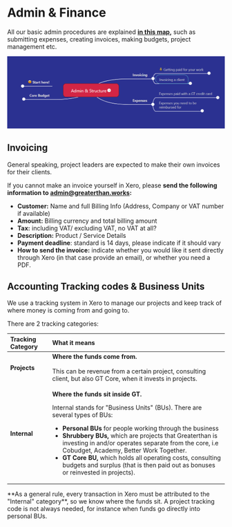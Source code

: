 # Admin & Finance

All our basic admin procedures are explained [**in this map**](https://www.mindmeister.com/1195542438?t=LYHjk2g2DM)**,** such as submitting expenses, creating invoices, making budgets, project management etc. 

![](../../.gitbook/assets/image%20%282%29.png)

## Invoicing

General speaking, project leaders are expected to make their own invoices for their clients. 

If you cannot make an invoice yourself in Xero, please **send the following information to admin@greaterthan.works:** 

* **Customer:** Name and full Billing Info \(Address, Company or VAT number if available\)
* **Amount:** Billing currency and total billing amount
* **Tax:** including VAT/ excluding VAT, no VAT at all? 
* **Description:** Product / Service Details 
* **Payment deadline**: standard is 14 days, please indicate if it should vary
* **How to send the invoice:** indicate whether you would like it sent directly through Xero \(in that case provide an email\), or whether you need a PDF.  

## Accounting Tracking codes & Business Units

We use a tracking system in Xero to manage our projects and keep track of where money is coming from and going to.

There are 2 tracking categories:

<table>
  <thead>
    <tr>
      <th style="text-align:left">Tracking Category</th>
      <th style="text-align:left">What it means</th>
    </tr>
  </thead>
  <tbody>
    <tr>
      <td style="text-align:left"><b>Projects         </b>
      </td>
      <td style="text-align:left"><b>Where the funds come from.</b><em><br /><br /></em>This can be revenue
        from a certain project, consulting client, but also GT Core, when it invests
        in projects.</td>
    </tr>
    <tr>
      <td style="text-align:left"><b>Internal</b>
      </td>
      <td style="text-align:left">
        <p><b> Where the funds sit inside GT. </b>
          <br />
        </p>
        <p>Internal stands for &quot;Business Units&quot; (BUs). There are several
          types of BUs:</p>
        <ul>
          <li><b>Personal BUs</b> for people working through the business</li>
          <li><b>Shrubbery BUs,</b> which are projects that Greaterthan is investing
            in and/or operates separate from the core, i.e Cobudget, Academy, Better
            Work Together.</li>
          <li><b>GT Core BU, </b>which holds all operating costs, consulting budgets
            and surplus (that is then paid out as bonuses or reinvested in projects).</li>
        </ul>
      </td>
    </tr>
  </tbody>
</table>**As a general rule, every transaction in Xero must be attributed to the "Internal" category**, so we know where the funds sit. A project tracking code is not always needed, for instance when funds go directly into personal BUs. 





